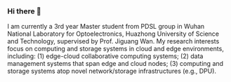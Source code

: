 ### Hi there 👋

I am currently a 3rd year Master student from PDSL group in Wuhan National Laboratory for Optoelectronics, Huazhong University of Science and Technology, supervised by Prof. Jiguang Wan.
My research interests focus on computing and storage systems in cloud and edge environments, including: (1) edge-cloud collaborative computing systems; (2) data management systems that span edge and cloud nodes; (3) computing and storage systems atop novel network/storage infrastructures (e.g., DPU).
